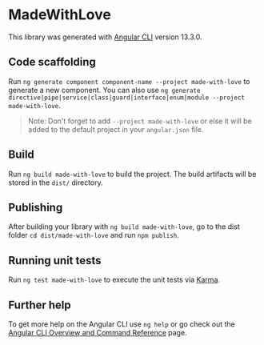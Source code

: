 # MadeWithLove

This library was generated with [Angular CLI](https://github.com/angular/angular-cli) version 13.3.0.

## Code scaffolding

Run `ng generate component component-name --project made-with-love` to generate a new component. You can also use `ng generate directive|pipe|service|class|guard|interface|enum|module --project made-with-love`.
> Note: Don't forget to add `--project made-with-love` or else it will be added to the default project in your `angular.json` file. 

## Build

Run `ng build made-with-love` to build the project. The build artifacts will be stored in the `dist/` directory.

## Publishing

After building your library with `ng build made-with-love`, go to the dist folder `cd dist/made-with-love` and run `npm publish`.

## Running unit tests

Run `ng test made-with-love` to execute the unit tests via [Karma](https://karma-runner.github.io).

## Further help

To get more help on the Angular CLI use `ng help` or go check out the [Angular CLI Overview and Command Reference](https://angular.io/cli) page.
